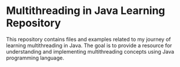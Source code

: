 # Multithreading in Java Learning Repository

This repository contains files and examples related to my journey of learning multithreading in Java. The goal is to provide a resource for understanding and implementing multithreading concepts using Java programming language.
